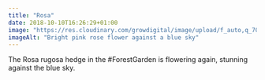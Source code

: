 ```yaml
---
title: "Rosa"
date: 2018-10-10T16:26:29+01:00
image: "https://res.cloudinary.com/growdigital/image/upload/f_auto,q_70,w_736/v1544361701/rosa-45175601592.jpg"
imageAlt: "Bright pink rose flower against a blue sky"
---
```


The Rosa rugosa hedge in the #ForestGarden is flowering again, stunning against the blue sky.
